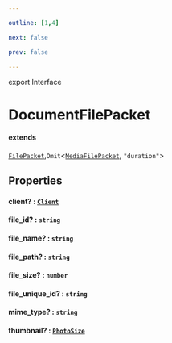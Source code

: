 ```yaml
---

outline: [1,4]

next: false

prev: false

---
```


export Interface
# DocumentFilePacket
#### extends
 [`FilePacket`](./FilePacket.md),`Omit`<[`MediaFilePacket`](./MediaFilePacket.md), `"duration"`>

## Properties

#### client? : [`Client`](../classes/Client.md)

#### file_id? : `string`

#### file_name? : `string`

#### file_path? : `string`

#### file_size? : `number`

#### file_unique_id? : `string`

#### mime_type? : `string`

#### thumbnail? : [`PhotoSize`](../classes/PhotoSize.md)
